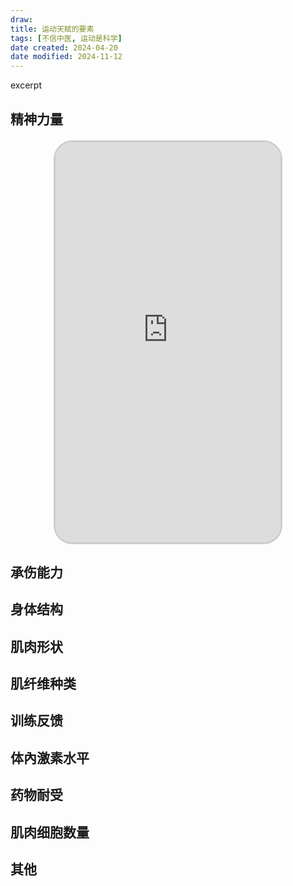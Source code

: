 ```yaml
---
draw:
title: 运动天赋的要素
tags: [不信中医, 运动是科学]
date created: 2024-04-20
date modified: 2024-11-12
---
```


excerpt

<!-- more -->

## 精神力量

<iframe src="https://imagehosting4picgo.oss-cn-beijing.aliyuncs.com/imagehosting/fix-dir%2F9e20f478899dc29eb19741386f9343c8%2FVideo%2F2024%2F04%2F20%2F13-49-50-366980b5b5f2fb9272c2f4d32f6a3292-525_1713592174.video_thumb-7dd51e.jpg" allowfullscreen="true" style="border-radius: 30px; overflow: hidden; border: 3px solid #ccc; width: 360px; height: 640px; display: block; margin: 20px auto; aspect-ratio: 9 / 16;" frameborder="0"></iframe>

## 承伤能力

## 身体结构

## 肌肉形状

## 肌纤维种类

## 训练反馈

## 体內激素水平

## 药物耐受

## 肌肉细胞数量

## 其他
